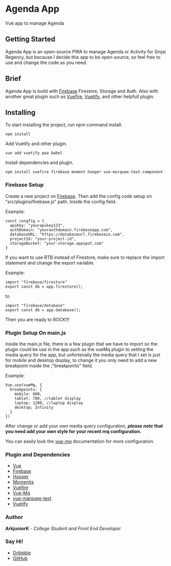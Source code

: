 # Agenda App
Vue app to manage Agenda

## Getting Started
Agenda App is an open-source PWA to manage Agenda or Activity for Sinjai Regency, but because I decide this app to be open-source, so feel free to use and change the code as you need. 

## Brief
Agenda App is build with [Firebase](https://firebase.google.com/) Firestore, Storage and Auth. Also with another great plugin such as [Vuefire](https://vuefire.vuejs/org), [Vuetify](https://vuetifyjs.com), and other helpfull plugin.

## Installing
To start installing the project, run npm command install.
```
npm install
```

Add Vuetify and other plugin.
```
vue add vuetify pwa babel
```

Install dependencies and plugin.
```
npm install vuefire firebase moment hooper vue-marquee-text-component 
```

### Firebase Setup
Create a new project on [Firebase](https://firebase.google.com). Then add the config code setup on "src/plugins/firebase.js" path.
Inside the config field.

Example: 
```
const congfig = {
  apiKey: "yourapikey123",
  authDomain: "yourauthdomain.firebaseapp.com",
  databaseURL: "https://databaseurl.firebaseio.com",
  projectId: "your-project-id",
  storageBucket: "your-storage.appspot.com"
}

```

If you want to use RTB instead of Firestore, make sure to replace the import statement and change the export variable.

Example:
```
import "firebase/firestore"
export const db = app.firestore();
```
to
```
import "firebase/database"
export const db = app.database();
```

Then you are ready to ROCK!!!

### Plugin Setup On main.js
Inside the main.js file, there is a few plugin that we have to import so the plugin could be use in the app such as the vueMq plugin to setting the media query for the app, but unfortenally the media query that I set is just for mobile and desktop display, to change it you only need to add a new breakpoint inside the ;"breakpoints" field.

Example:
```
Vue.use(vueMq, {
  breakpoints: {
    mobile: 600,
    tablet: 780, //tablet display
    laptop: 1200, //laptop display 
    desktop; Infinity
  }
})
```
After change or add your own media query configuration, ***please note* that you need add your own style for your recent mq configuration.**

You can easily look the [vue-mq](https://github.com/AlexandreBonaventure/vue-mq) documentation for more configuration.

### Plugin and Dependencies
* [Vue](https://vuejs.org)
* [Firebase](https://firebase.google.com)
* [Hooper](https://baianat.github.io/hooper/)
* [Momentjs](https://momentjs.com/)
* [Vuefire](https://vuefire.vuejs/org)
* [Vue-Mq](https://github.com/AlexandreBonaventure/vue-mq)
* [vue-marquee-text](https://github.com/EvodiaAut/vue-marquee-text-component)
* [Vuetify](https://vuetifyjs.com)

### Author
**ArkjuniorK** - *College Student and Front End Developer*

### Say Hi!
* [Dribbble](https://dribbble.com/ArkjuniorK)
* [GitHub](https://github.com/ArkjuniorK)

